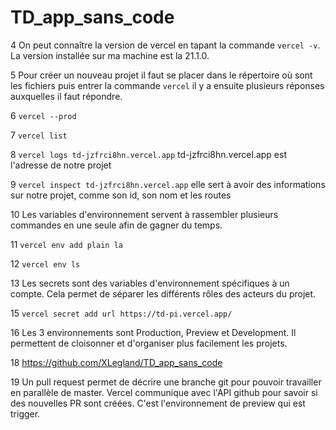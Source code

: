 # TD_app_sans_code

4 On peut connaître la version de vercel en tapant la commande `vercel -v`. La version installée sur ma machine est la 21.1.0.

5 Pour créer un nouveau projet il faut se placer dans le répertoire où sont les fichiers puis entrer la commande `vercel` il y a ensuite plusieurs réponses auxquelles il faut répondre.

6 `vercel --prod`

7 `vercel list`

8 `vercel logs td-jzfrci8hn.vercel.app` td-jzfrci8hn.vercel.app est l'adresse de notre projet

9 `vercel inspect td-jzfrci8hn.vercel.app` elle sert à avoir des informations sur notre projet, comme son id, son nom et les routes 

10 Les variables d'environnement servent à rassembler plusieurs commandes en une seule afin de gagner du temps.

11 `vercel env add plain la`

12 `vercel env ls`

13 Les secrets sont des variables d'environnement spécifiques à un compte. Cela permet de séparer les différents rôles des acteurs du projet.

15 `vercel secret add url https://td-pi.vercel.app/`

16 Les 3 environnements sont Production, Preview et Development. Il permettent de cloisonner et d'organiser plus facilement les projets.

18 https://github.com/XLegland/TD_app_sans_code

19 Un pull request permet de décrire une branche git pour pouvoir travailler en parallèle de master. Vercel communique avec l'API github pour savoir si des nouvelles PR sont créées. C'est l'environnement de preview qui est trigger.


